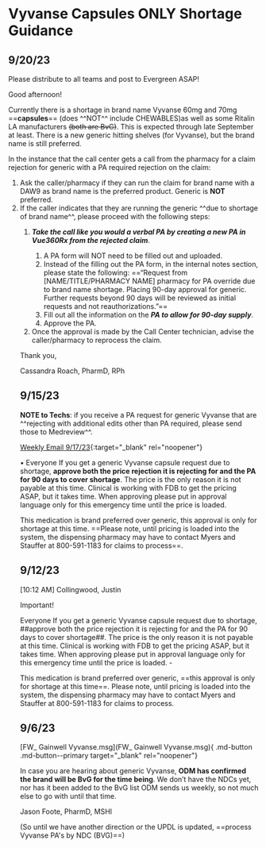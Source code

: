 # Vyvanse Capsules ONLY Shortage Guidance 

## 9/20/23

Please distribute to all teams and post to Evergreen ASAP! 

Good afternoon!

Currently there is a shortage in brand name Vyvanse 60mg and 70mg ==**capsules**== (does ^^NOT^^ include CHEWABLES)as well as some Ritalin LA manufacturers ~~(both are BvG)~~. This is expected through late September at least. There is a new generic hitting shelves (for Vyvanse), but the brand name is still preferred. 

In the instance that the call center gets a call from the pharmacy for a claim rejection for generic with a PA required rejection on the claim:<ol><li>Ask the caller/pharmacy if they can run the claim for brand name with a DAW9 as brand name is the preferred product. Generic is **NOT** preferred.</li><li>If the caller indicates that they are running the generic ^^due to shortage of brand name^^, please proceed with the following steps:</li><ol><li>***Take the call like you would a verbal PA by creating a new PA in Vue360Rx from the rejected claim***.</li><ol><li>A PA form will NOT need to be filled out and uploaded.</li><li>Instead of the filling out the PA form, in the internal notes section, please state the following: ==“Request from [NAME/TITLE/PHARMACY NAME] pharmacy for PA override due to brand name shortage. Placing 90-day approval for generic. Further requests beyond 90 days will be reviewed as initial requests and not reauthorizations.”==</li><li>Fill out all the information on the ***PA to allow for 90-day supply***.</li><li>Approve the PA.</li></ol><li>Once the approval is made by the Call Center technician, advise the caller/pharmacy to reprocess the claim.</li></ol>

Thank you,

Cassandra Roach, PharmD, RPh


## 9/15/23

**NOTE to Techs**: if you receive a PA request for generic Vyvanse that are ^^rejecting with additional edits other than PA required, please send those to Medreview^^.


[Weekly Email 9/17/23](https://mygainwell-my.sharepoint.com/:w:/g/personal/christopher_nguyen_gainwelltechnologies_com/EQHIiVRMV0JItdE1xbrH084BeLCDc-v0jIcpNVe5-T1UUA?e=jonYgh){:target="_blank" rel="noopener"}

•	Everyone If you get a generic Vyvanse capsule request due to shortage, **approve both the price rejection it is rejecting for and the PA for 90 days to cover shortage**. The price is the only reason it is not payable at this time. Clinical is working with FDB to get the pricing ASAP, but it takes time. When approving please put in approval language only for this emergency time until the price is loaded.

This medication is brand preferred over generic, this approval is only for shortage at this time. ==Please note, until pricing is loaded into the system, the dispensing pharmacy may have to contact Myers and Stauffer at 800-591-1183 for claims to process==.


## 9/12/23

[10:12 AM] Collingwood, Justin

Important!

Everyone If you get a generic Vyvanse capsule request due to shortage, ##approve both the price rejection it is rejecting for and the PA for 90 days to cover shortage##. The price is the only reason it is not payable at this time. Clinical is working with FDB to get the pricing ASAP, but it takes time. When approving please put in approval language only for this emergency time until the price is loaded. -

This medication is brand preferred over generic, ==this approval is only for shortage at this time==. Please note, until pricing is loaded into the system, the dispensing pharmacy may have to contact Myers and Stauffer at 800-591-1183 for claims to process.




## 9/6/23

[FW_ Gainwell Vyvanse.msg](FW_ Gainwell Vyvanse.msg){ .md-button .md-button--primary target="_blank" rel="noopener"}

In case you are hearing about generic Vyvanse, **ODM has confirmed the brand will be BvG for the time being**. We don’t have the NDCs yet, nor has it been added to the BvG list ODM sends us weekly, so not much else to go with until that time.

Jason Foote, PharmD, MSHI

(So until we have another direction or the UPDL is updated, ==process Vyvanse PA's by NDC (BVG)==)  
